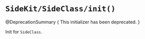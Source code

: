 # ``SideKit/SideClass/init()``

@DeprecationSummary { 
This initializer has been deprecated.
}

Init for `SideClass`.

<!-- Copyright (c) 2021 Apple Inc and the Swift Project authors. All Rights Reserved. -->
